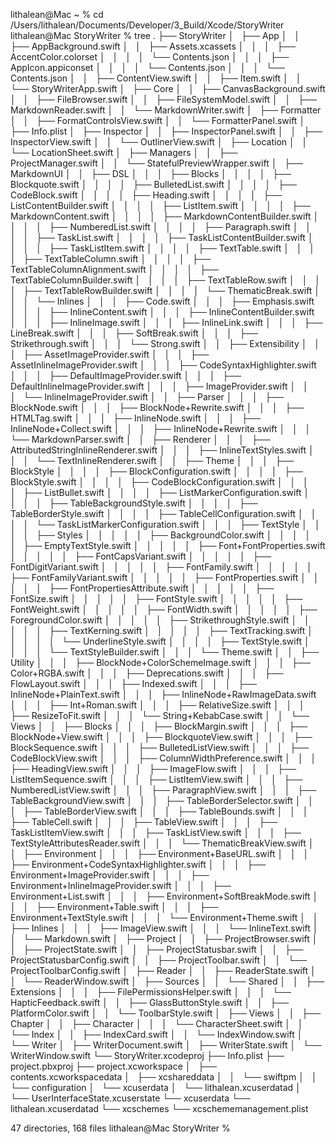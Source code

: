 lithalean@Mac ~ % cd /Users/lithalean/Documents/Developer/3_Build/Xcode/StoryWriter
lithalean@Mac StoryWriter % tree
.
├── StoryWriter
│   ├── App
│   │   ├── AppBackground.swift
│   │   ├── Assets.xcassets
│   │   │   ├── AccentColor.colorset
│   │   │   │   └── Contents.json
│   │   │   ├── AppIcon.appiconset
│   │   │   │   └── Contents.json
│   │   │   └── Contents.json
│   │   ├── ContentView.swift
│   │   ├── Item.swift
│   │   └── StoryWriterApp.swift
│   ├── Core
│   │   ├── CanvasBackground.swift
│   │   ├── FileBrowser.swift
│   │   ├── FileSystemModel.swift
│   │   ├── MarkdownReader.swift
│   │   └── MarkdownWriter.swift
│   ├── Formatter
│   │   ├── FormatControlsView.swift
│   │   └── FormatterPanel.swift
│   ├── Info.plist
│   ├── Inspector
│   │   ├── InspectorPanel.swift
│   │   ├── InspectorView.swift
│   │   └── OutlinerView.swift
│   ├── Location
│   │   └── LocationSheet.swift
│   ├── Managers
│   │   ├── ProjectManager.swift
│   │   └── StatefulPreviewWrapper.swift
│   ├── MarkdownUI
│   │   ├── DSL
│   │   │   ├── Blocks
│   │   │   │   ├── Blockquote.swift
│   │   │   │   ├── BulletedList.swift
│   │   │   │   ├── CodeBlock.swift
│   │   │   │   ├── Heading.swift
│   │   │   │   ├── ListContentBuilder.swift
│   │   │   │   ├── ListItem.swift
│   │   │   │   ├── MarkdownContent.swift
│   │   │   │   ├── MarkdownContentBuilder.swift
│   │   │   │   ├── NumberedList.swift
│   │   │   │   ├── Paragraph.swift
│   │   │   │   ├── TaskList.swift
│   │   │   │   ├── TaskListContentBuilder.swift
│   │   │   │   ├── TaskListItem.swift
│   │   │   │   ├── TextTable.swift
│   │   │   │   ├── TextTableColumn.swift
│   │   │   │   ├── TextTableColumnAlignment.swift
│   │   │   │   ├── TextTableColumnBuilder.swift
│   │   │   │   ├── TextTableRow.swift
│   │   │   │   ├── TextTableRowBuilder.swift
│   │   │   │   └── ThematicBreak.swift
│   │   │   └── Inlines
│   │   │       ├── Code.swift
│   │   │       ├── Emphasis.swift
│   │   │       ├── InlineContent.swift
│   │   │       ├── InlineContentBuilder.swift
│   │   │       ├── InlineImage.swift
│   │   │       ├── InlineLink.swift
│   │   │       ├── LineBreak.swift
│   │   │       ├── SoftBreak.swift
│   │   │       ├── Strikethrough.swift
│   │   │       └── Strong.swift
│   │   ├── Extensibility
│   │   │   ├── AssetImageProvider.swift
│   │   │   ├── AssetInlineImageProvider.swift
│   │   │   ├── CodeSyntaxHighlighter.swift
│   │   │   ├── DefaultImageProvider.swift
│   │   │   ├── DefaultInlineImageProvider.swift
│   │   │   ├── ImageProvider.swift
│   │   │   └── InlineImageProvider.swift
│   │   ├── Parser
│   │   │   ├── BlockNode.swift
│   │   │   ├── BlockNode+Rewrite.swift
│   │   │   ├── HTMLTag.swift
│   │   │   ├── InlineNode.swift
│   │   │   ├── InlineNode+Collect.swift
│   │   │   ├── InlineNode+Rewrite.swift
│   │   │   └── MarkdownParser.swift
│   │   ├── Renderer
│   │   │   ├── AttributedStringInlineRenderer.swift
│   │   │   ├── InlineTextStyles.swift
│   │   │   └── TextInlineRenderer.swift
│   │   ├── Theme
│   │   │   ├── BlockStyle
│   │   │   │   ├── BlockConfiguration.swift
│   │   │   │   ├── BlockStyle.swift
│   │   │   │   ├── CodeBlockConfiguration.swift
│   │   │   │   ├── ListBullet.swift
│   │   │   │   ├── ListMarkerConfiguration.swift
│   │   │   │   ├── TableBackgroundStyle.swift
│   │   │   │   ├── TableBorderStyle.swift
│   │   │   │   ├── TableCellConfiguration.swift
│   │   │   │   └── TaskListMarkerConfiguration.swift
│   │   │   ├── TextStyle
│   │   │   │   ├── Styles
│   │   │   │   │   ├── BackgroundColor.swift
│   │   │   │   │   ├── EmptyTextStyle.swift
│   │   │   │   │   ├── Font+FontProperties.swift
│   │   │   │   │   ├── FontCapsVariant.swift
│   │   │   │   │   ├── FontDigitVariant.swift
│   │   │   │   │   ├── FontFamily.swift
│   │   │   │   │   ├── FontFamilyVariant.swift
│   │   │   │   │   ├── FontProperties.swift
│   │   │   │   │   ├── FontPropertiesAttribute.swift
│   │   │   │   │   ├── FontSize.swift
│   │   │   │   │   ├── FontStyle.swift
│   │   │   │   │   ├── FontWeight.swift
│   │   │   │   │   ├── FontWidth.swift
│   │   │   │   │   ├── ForegroundColor.swift
│   │   │   │   │   ├── StrikethroughStyle.swift
│   │   │   │   │   ├── TextKerning.swift
│   │   │   │   │   ├── TextTracking.swift
│   │   │   │   │   └── UnderlineStyle.swift
│   │   │   │   ├── TextStyle.swift
│   │   │   │   └── TextStyleBuilder.swift
│   │   │   └── Theme.swift
│   │   ├── Utility
│   │   │   ├── BlockNode+ColorSchemeImage.swift
│   │   │   ├── Color+RGBA.swift
│   │   │   ├── Deprecations.swift
│   │   │   ├── FlowLayout.swift
│   │   │   ├── Indexed.swift
│   │   │   ├── InlineNode+PlainText.swift
│   │   │   ├── InlineNode+RawImageData.swift
│   │   │   ├── Int+Roman.swift
│   │   │   ├── RelativeSize.swift
│   │   │   ├── ResizeToFit.swift
│   │   │   └── String+KebabCase.swift
│   │   └── Views
│   │       ├── Blocks
│   │       │   ├── BlockMargin.swift
│   │       │   ├── BlockNode+View.swift
│   │       │   ├── BlockquoteView.swift
│   │       │   ├── BlockSequence.swift
│   │       │   ├── BulletedListView.swift
│   │       │   ├── CodeBlockView.swift
│   │       │   ├── ColumnWidthPreference.swift
│   │       │   ├── HeadingView.swift
│   │       │   ├── ImageFlow.swift
│   │       │   ├── ListItemSequence.swift
│   │       │   ├── ListItemView.swift
│   │       │   ├── NumberedListView.swift
│   │       │   ├── ParagraphView.swift
│   │       │   ├── TableBackgroundView.swift
│   │       │   ├── TableBorderSelector.swift
│   │       │   ├── TableBorderView.swift
│   │       │   ├── TableBounds.swift
│   │       │   ├── TableCell.swift
│   │       │   ├── TableView.swift
│   │       │   ├── TaskListItemView.swift
│   │       │   ├── TaskListView.swift
│   │       │   ├── TextStyleAttributesReader.swift
│   │       │   └── ThematicBreakView.swift
│   │       ├── Environment
│   │       │   ├── Environment+BaseURL.swift
│   │       │   ├── Environment+CodeSyntaxHighlighter.swift
│   │       │   ├── Environment+ImageProvider.swift
│   │       │   ├── Environment+InlineImageProvider.swift
│   │       │   ├── Environment+List.swift
│   │       │   ├── Environment+SoftBreakMode.swift
│   │       │   ├── Environment+Table.swift
│   │       │   ├── Environment+TextStyle.swift
│   │       │   └── Environment+Theme.swift
│   │       ├── Inlines
│   │       │   ├── ImageView.swift
│   │       │   └── InlineText.swift
│   │       └── Markdown.swift
│   ├── Project
│   │   ├── ProjectBrowser.swift
│   │   ├── ProjectState.swift
│   │   ├── ProjectStatusbar.swift
│   │   ├── ProjectStatusbarConfig.swift
│   │   ├── ProjectToolbar.swift
│   │   └── ProjectToolbarConfig.swift
│   ├── Reader
│   │   ├── ReaderState.swift
│   │   └── ReaderWindow.swift
│   ├── Sources
│   │   └── Shared
│   │       ├── Extensions
│   │       │   ├── FilePermissionsHelper.swift
│   │       │   └── HapticFeedback.swift
│   │       ├── GlassButtonStyle.swift
│   │       ├── PlatformColor.swift
│   │       └── ToolbarStyle.swift
│   ├── Views
│   │   ├── Chapter
│   │   ├── Character
│   │   │   └── CharacterSheet.swift
│   │   └── Index
│   │       ├── IndexCard.swift
│   │       └── IndexWindow.swift
│   └── Writer
│       ├── WriterDocument.swift
│       ├── WriterState.swift
│       └── WriterWindow.swift
└── StoryWriter.xcodeproj
    ├── Info.plist
    ├── project.pbxproj
    ├── project.xcworkspace
    │   ├── contents.xcworkspacedata
    │   ├── xcshareddata
    │   │   └── swiftpm
    │   │       └── configuration
    │   └── xcuserdata
    │       └── lithalean.xcuserdatad
    │           └── UserInterfaceState.xcuserstate
    └── xcuserdata
        └── lithalean.xcuserdatad
            └── xcschemes
                └── xcschememanagement.plist

47 directories, 168 files
lithalean@Mac StoryWriter % 